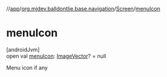 //[app](../../../index.md)/[org.mjdev.balldontlie.base.navigation](../index.md)/[Screen](index.md)/[menuIcon](menu-icon.md)

# menuIcon

[androidJvm]\
open val [menuIcon](menu-icon.md): [ImageVector](https://developer.android.com/reference/kotlin/androidx/compose/ui/graphics/vector/ImageVector.html)? = null

Menu icon if any

